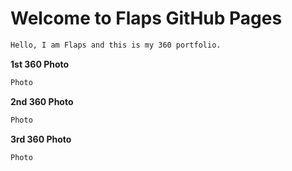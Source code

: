 # Welcome to Flaps GitHub Pages
```markdown
Hello, I am Flaps and this is my 360 portfolio. 
```
**1st 360 Photo**
```markdown
Photo

```
**2nd 360 Photo**
```markdown
Photo 

```
**3rd 360 Photo**
```markdown
Photo

```
